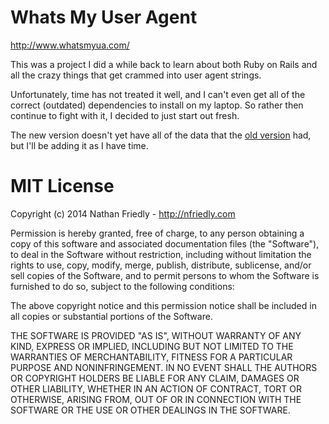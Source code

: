 Whats My User Agent
===================
http://www.whatsmyua.com/

This was a project I did a while back to learn about both Ruby on Rails and all the crazy things that get crammed into user agent strings.

Unfortunately, time has not treated it well, and I can't even get all of the correct (outdated) dependencies to install on my laptop. So rather then continue to fight with it, I decided to just start out fresh.

The new version doesn't yet have all of the data that the [old version](https://github.com/nfriedly/whatsmyua.com-v1) had, but I'll be adding it as I have time.

MIT License
===========


Copyright (c) 2014 Nathan Friedly - http://nfriedly.com

Permission is hereby granted, free of charge, to any person obtaining a copy
of this software and associated documentation files (the "Software"), to deal
in the Software without restriction, including without limitation the rights
to use, copy, modify, merge, publish, distribute, sublicense, and/or sell
copies of the Software, and to permit persons to whom the Software is
furnished to do so, subject to the following conditions:

The above copyright notice and this permission notice shall be included in
all copies or substantial portions of the Software.

THE SOFTWARE IS PROVIDED "AS IS", WITHOUT WARRANTY OF ANY KIND, EXPRESS OR
IMPLIED, INCLUDING BUT NOT LIMITED TO THE WARRANTIES OF MERCHANTABILITY,
FITNESS FOR A PARTICULAR PURPOSE AND NONINFRINGEMENT. IN NO EVENT SHALL THE
AUTHORS OR COPYRIGHT HOLDERS BE LIABLE FOR ANY CLAIM, DAMAGES OR OTHER
LIABILITY, WHETHER IN AN ACTION OF CONTRACT, TORT OR OTHERWISE, ARISING FROM,
OUT OF OR IN CONNECTION WITH THE SOFTWARE OR THE USE OR OTHER DEALINGS IN
THE SOFTWARE.
